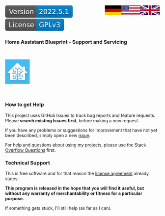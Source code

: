 <a href="Support.en.md"><img src="images/en.svg" valign="top" align="right"/></a>
<a href="Support.de.md"><img src="images/de.svg" valign="top" align="right"/></a>
[![Version][version-badge]][version-url]
[![License][license-badge]][license-url]

### Home Assistant Blueprint - Support and Servicing
<br/>

[![Logo][logo]][project-url]

<br/>

### How to get Help

This project uses GitHub Issues to track bug reports and feature requests. Please **search existing Issues first**,
before making a new request.

If you have any problems or suggestions for improvement that have not yet been described, simply open a new [issue][issue-url].

For help and questions about using my projects, please use the [Stack Overflow Questions][soq-url] first.

### Technical Support

This is free software and for that reason the [license agreement][license-url] already states:

**This program is released in the hope that you will find it useful, but without any warranty of merchantability or fitness for a particular purpose.**

If something gets stuck, I'll still help (as far as I can).

[logo]: images/hassio-icon.png
[project-url]: https://www.home-assistant.io/docs/automation/using_blueprints/

[license-badge]: images/license.svg
[license-url]: ../LICENSE_de.md

[version-badge]: images/version.svg
[version-url]: https://github.com/nixe64/Home-Assistant-Blueprint/releases

[issue-url]: https://github.com/nixe64/Home-Assistant-Blueprint/issues

[soq-url]: https://stackoverflow.com/questions/
